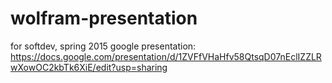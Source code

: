 # wolfram-presentation
for softdev, spring 2015
google presentation: https://docs.google.com/presentation/d/1ZVFfVHaHfv58QtsqD07nEclIZZLRwXowOC2kbTk6XiE/edit?usp=sharing

